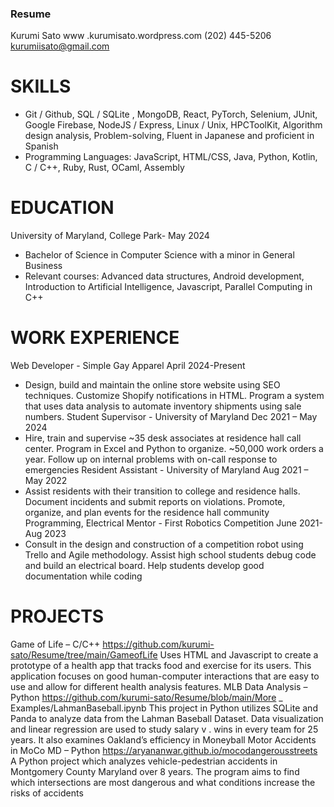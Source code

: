 ### Resume
Kurumi Sato
www .kurumisato.wordpress.com
(202) 445-5206
kurumiisato@gmail.com

# SKILLS
- Git / Github, SQL / SQLite , MongoDB, React, PyTorch, Selenium, JUnit, Google Firebase, NodeJS / Express,
Linux / Unix, HPCToolKit, Algorithm design analysis, Problem-solving, Fluent in Japanese and proficient in Spanish
- Programming Languages: JavaScript, HTML/CSS, Java, Python, Kotlin, C / C++, Ruby, Rust, OCaml, Assembly
# EDUCATION
University of Maryland, College Park- May 2024
- Bachelor of Science in Computer Science with a minor in General Business
- Relevant courses: Advanced data structures, Android development, Introduction to Artificial Intelligence,
Javascript, Parallel Computing in C++
# WORK EXPERIENCE
Web Developer - Simple Gay Apparel April 2024-Present
- Design, build and maintain the online store website using SEO techniques. Customize Shopify notifications in
HTML. Program a system that uses data analysis to automate inventory shipments using sale numbers.
Student Supervisor - University of Maryland Dec 2021 – May 2024
- Hire, train and supervise ~35 desk associates at residence hall call center. Program in Excel and Python to
organize. ~50,000 work orders a year. Follow up on internal problems with on-call response to emergencies
Resident Assistant - University of Maryland Aug 2021 – May 2022
- Assist residents with their transition to college and residence halls. Document incidents and submit reports on
violations. Promote, organize, and plan events for the residence hall community
Programming, Electrical Mentor - First Robotics Competition June 2021-Aug 2023
- Consult in the design and construction of a competition robot using Trello and Agile methodology. Assist high
school students debug code and build an electrical board. Help students develop good documentation while coding
# PROJECTS
Game of Life – C/C++ https://github.com/kurumi-sato/Resume/tree/main/GameofLife
Uses HTML and Javascript to create a prototype of a health app that tracks food and exercise for its users. This application
focuses on good human-computer interactions that are easy to use and allow for different health analysis features.
MLB Data Analysis – Python https://github.com/kurumi-sato/Resume/blob/main/More
_
Examples/LahmanBaseball.ipynb
This project in Python utilizes SQLite and Panda to analyze data from the Lahman Baseball Dataset. Data visualization and
linear regression are used to study salary v . wins in every team for 25 years. It also examines Oakland’s efficiency in Moneyball
Motor Accidents in MoCo MD – Python https://aryananwar.github.io/mocodangerousstreets
A Python project which analyzes vehicle-pedestrian accidents in Montgomery County Maryland over 8 years. The program
aims to find which intersections are most dangerous and what conditions increase the risks of accidents
